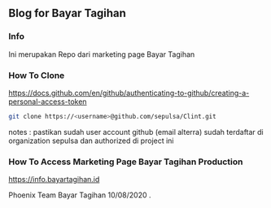## Blog for Bayar Tagihan

### Info
Ini merupakan Repo dari marketing page Bayar Tagihan

### How To Clone

https://docs.github.com/en/github/authenticating-to-github/creating-a-personal-access-token

```bash
git clone https://<username>@github.com/sepulsa/Clint.git
```
notes : pastikan sudah user account github (email alterra) sudah terdaftar di organization sepulsa dan authorized di project ini

### How To Access Marketing Page Bayar Tagihan Production
https://info.bayartagihan.id

Phoenix Team Bayar Tagihan 10/08/2020
.
